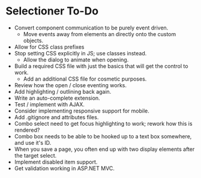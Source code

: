 # Selectioner To-Do

- Convert component communication to be purely event driven.
	- Move events away from elements an directly onto the custom objects.
- Allow for CSS class prefixes
- Stop setting CSS explicitly in JS; use classes instead.
	- Allow the dialog to animate when opening.
- Build a required CSS file with just the basics that will get the control to work.
	- Add an additional CSS file for cosmetic purposes.
- Review how the open / close eventing works.
- Add highlighting / outlining back again.
- Write an auto-complete extension.
- Test / implement with AJAX.
- Consider implementing responsive support for mobile.
- Add .gitignore and attributes files.
- Combo select need to get focus highlighting to work; rework how this is rendered?
- Combo box needs to be able to be hooked up to a text box somewhere, and use it's ID.
- When you save a page, you often end up with two display elements after the target select.
- Implement disabled item support.
- Get validation working in ASP.NET MVC.
